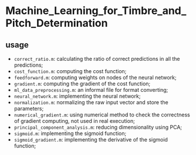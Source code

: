 Machine_Learning_for_Timbre_and_Pitch_Determination
===================================================

usage
---
+ `correct_ratio.m`: calculating the ratio of correct predictions in all the predictions;
+ `cost_function.m`: computing the cost function;
+ `feedforward.m`: computing weights on nodes of the neural network;
+ `gradient.m`: computing the gradient of the cost function;
+ `ml_data_preprocessing.m`: an informal file for format converting;
+ `neural_network.m`: implementing the neural network;
+ `normalization.m`: normalizing the raw input vector and store the parameters;
+ `numerical_gradient.m`: using numerical method to check the correctness of gradient computing, not used in real execution;
+ `principal_component_analysis.m`: reducing dimensionality using PCA;
+ `sigmoid.m`: implementing the sigmoid function;
+ `sigmoid_gradient.m`: implementing the derivative of the sigmoid function;
